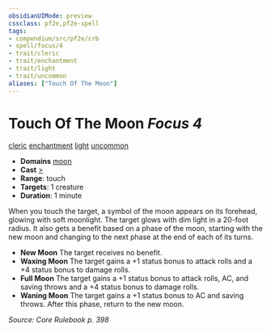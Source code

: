 ```yaml
---
obsidianUIMode: preview
cssclass: pf2e,pf2e-spell
tags:
- compendium/src/pf2e/crb
- spell/focus/4
- trait/cleric
- trait/enchantment
- trait/light
- trait/uncommon
aliases: ["Touch Of The Moon"]
---
```

# Touch Of The Moon *Focus 4*   
[cleric](Reference/Rules/Traits/cleric.md "Cleric Class Trait")  [enchantment](enchantment.md "Enchantment School Trait")  [light](Reference/Rules/Traits/light.md "Light Effect Trait")  [uncommon](uncommon.md "Uncommon Rarity Trait")  

- **Domains** [moon](Reference/Compendium/Setting/domains.md#Moon)
- **Cast** [>](chapter-9-playing-the-game.md#Actions "Single Action") 
- **Range**: touch
- **Targets**: 1 creature
- **Duration**: 1 minute

When you touch the target, a symbol of the moon appears on its forehead, glowing with soft moonlight. The target glows with dim light in a 20-foot radius. It also gets a benefit based on a phase of the moon, starting with the new moon and changing to the next phase at the end of each of its turns.

- **New Moon** The target receives no benefit.
- **Waxing Moon** The target gains a +1 status bonus to attack rolls and a +4 status bonus to damage rolls.
- **Full Moon** The target gains a +1 status bonus to attack rolls, AC, and saving throws and a +4 status bonus to damage rolls.
- **Waning Moon** The target gains a +1 status bonus to AC and saving throws. After this phase, return to the new moon.

*Source: Core Rulebook p. 398*